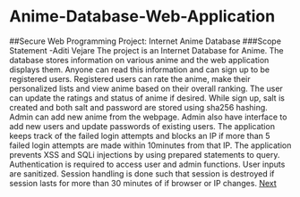 # Anime-Database-Web-Application


##Secure Web Programming Project: Internet Anime Database
###Scope Statement
-Aditi Vejare
The project is an Internet Database for Anime. The database stores information on various anime and
the web application displays them. Anyone can read this information and can sign up to be registered
users. Registered users can rate the anime, make their personalized lists and view anime based on their
overall ranking. The user can update the ratings and status of anime if desired. While sign up, salt is
created and both salt and password are stored using sha256 hashing.
Admin can add new anime from the webpage. Admin also have interface to add new users and update
passwords of existing users. The application keeps track of the failed login attempts and blocks an IP if
more than 5 failed login attempts are made within 10minutes from that IP.
The application prevents XSS and SQLi injections by using prepared statements to query. Authentication
is required to access user and admin functions. User inputs are sanitized. Session handling is done such
that session is destroyed if session lasts for more than 30 minutes of if browser or IP changes.
[Next](https://github.com/adi-vejare/Anime-Database-Web-Application/blob/master/Scope_statement.pdf)
